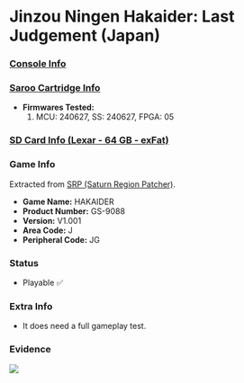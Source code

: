 # Jinzou Ningen Hakaider: Last Judgement (Japan)

### [Console Info](../../../../../Info/Consoles/VA13/README.md)

### [Saroo Cartridge Info](../../../../../Info/Cartridges/RetroGameParadiseStore/1.32F/README.md)

- <b>Firmwares Tested:</b>
  1. MCU: 240627, SS: 240627, FPGA: 05

### [SD Card Info (Lexar - 64 GB - exFat)](../../../../../Info/SdCards/Lexar/64GB/exfat/README.md)

### Game Info

Extracted from [SRP (Saturn Region Patcher)](https://segaxtreme.net/resources/saturn-region-patcher.81/download).

- <b>Game Name:</b> HAKAIDER
- <b>Product Number:</b> GS-9088
- <b>Version:</b> V1.001
- <b>Area Code:</b> J
- <b>Peripheral Code:</b> JG

### Status

- Playable :white_check_mark:

### Extra Info

- It does need a full gameplay test.

### Evidence

[![](https://img.youtube.com/vi/Sb0xhR7JyCQ/0.jpg)](https://www.youtube.com/watch?v=Sb0xhR7JyCQ)
